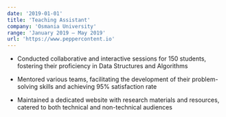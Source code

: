 ```yaml
---
date: '2019-01-01'
title: 'Teaching Assistant'
company: 'Osmania University'
range: 'January 2019 — May 2019'
url: 'https://www.peppercontent.io'
---
```

- Conducted collaborative and interactive sessions for 150 students, fostering their proficiency in Data Structures and Algorithms

- Mentored various teams, facilitating the development of their problem-solving skills and achieving 95% satisfaction rate

- Maintained a dedicated website with research materials and resources, catered to both technical and non-technical audiences